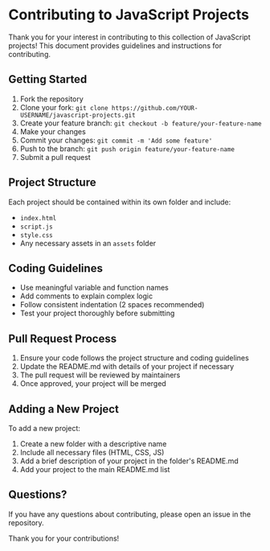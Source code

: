 # Contributing to JavaScript Projects

Thank you for your interest in contributing to this collection of JavaScript projects! This document provides guidelines and instructions for contributing.

## Getting Started

1. Fork the repository
2. Clone your fork: `git clone https://github.com/YOUR-USERNAME/javascript-projects.git`
3. Create your feature branch: `git checkout -b feature/your-feature-name`
4. Make your changes
5. Commit your changes: `git commit -m 'Add some feature'`
6. Push to the branch: `git push origin feature/your-feature-name`
7. Submit a pull request

## Project Structure

Each project should be contained within its own folder and include:

- `index.html`
- `script.js`
- `style.css`
- Any necessary assets in an `assets` folder

## Coding Guidelines

- Use meaningful variable and function names
- Add comments to explain complex logic
- Follow consistent indentation (2 spaces recommended)
- Test your project thoroughly before submitting

## Pull Request Process

1. Ensure your code follows the project structure and coding guidelines
2. Update the README.md with details of your project if necessary
3. The pull request will be reviewed by maintainers
4. Once approved, your project will be merged

## Adding a New Project

To add a new project:

1. Create a new folder with a descriptive name
2. Include all necessary files (HTML, CSS, JS)
3. Add a brief description of your project in the folder's README.md
4. Add your project to the main README.md list

## Questions?

If you have any questions about contributing, please open an issue in the repository.

Thank you for your contributions!
